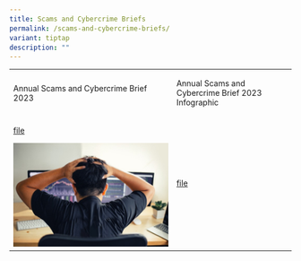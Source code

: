 ```yaml
---
title: Scams and Cybercrime Briefs
permalink: /scams-and-cybercrime-briefs/
variant: tiptap
description: ""
---
```

<p></p>
<table style="minWidth: 75px">
<colgroup>
<col>
<col>
<col>
</colgroup>
<tbody>
<tr>
<td rowspan="1" colspan="1">
<p>Annual Scams and Cybercrime Brief 2023</p>
</td>
<td rowspan="1" colspan="1">
<p>Annual Scams and Cybercrime Brief 2023 Infographic</p>
</td>
<td rowspan="1" colspan="1">
<p></p>
</td>
</tr>
<tr>
<td rowspan="1" colspan="1">
<p><a href="/files/Annual Scams Brief/20240218_Annual_Scams_and_Cybercrime_Brief_2023.pdf" rel="noopener noreferrer nofollow" target="_blank">file</a>
</p>
<div class="isomer-image-wrapper">
<img style="width: 100%" height="auto" width="100%" alt="" src="/images/loss_banner.jpg">
</div>
</td>
<td rowspan="1" colspan="1">
<p><a href="/files/Annual Scams Brief/Annual_Scams_and_Cybercrime_Brief_2023_Infographic.pdf" rel="noopener noreferrer nofollow" target="_blank">file</a>
</p>
</td>
<td rowspan="1" colspan="1">
<p></p>
</td>
</tr>
</tbody>
</table>
<p></p>